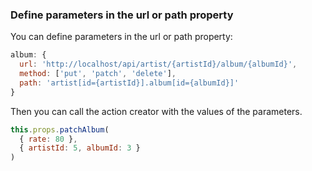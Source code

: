 ### Define parameters in the url or path property

You can define parameters in the url or path property:

```js
album: {
  url: 'http://localhost/api/artist/{artistId}/album/{albumId}',
  method: ['put', 'patch', 'delete'],
  path: 'artist[id={artistId}].album[id={albumId}]'
}
```

Then you can call the action creator with the values of the parameters.

```js
this.props.patchAlbum(
  { rate: 80 },
  { artistId: 5, albumId: 3 }
)
```
